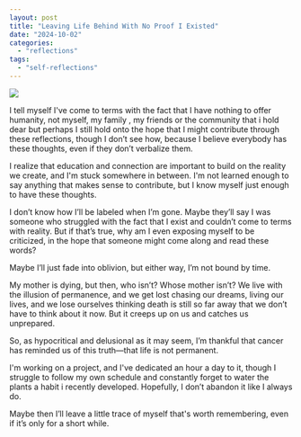```yaml
---
layout: post
title: "Leaving Life Behind With No Proof I Existed"
date: "2024-10-02"
categories: 
  - "reflections"
tags: 
  - "self-reflections"
---
```


![](https://dmuolhoi.wordpress.com/wp-content/uploads/2024/10/img-20241002-wa00423317296642814293082.jpg?w=1024)

I tell myself I've come to terms with the fact that I have nothing to offer humanity, not myself, my family , my friends or the community that i hold dear but perhaps I still hold onto the hope that I might contribute through these reflections, though I don’t see how, because I believe everybody has these thoughts, even if they don’t verbalize them.

I realize that education and connection are important to build on the reality we create, and I'm stuck somewhere in between. I'm not learned enough to say anything that makes sense to contribute, but I know myself just enough to have these thoughts.

I don’t know how I’ll be labeled when I’m gone. Maybe they’ll say I was someone who struggled with the fact that I exist and couldn’t come to terms with reality. But if that’s true, why am I even exposing myself to be criticized, in the hope that someone might come along and read these words?

Maybe I’ll just fade into oblivion, but either way, I’m not bound by time.

My mother is dying, but then, who isn’t? Whose mother isn’t? We live with the illusion of permanence, and we get lost chasing our dreams, living our lives, and we lose ourselves thinking death is still so far away that we don’t have to think about it now. But it creeps up on us and catches us unprepared.

So, as hypocritical and delusional as it may seem, I’m thankful that cancer has reminded us of this truth—that life is not permanent.

I'm working on a project, and I've dedicated an hour a day to it, though I struggle to follow my own schedule and constantly forget to water the plants a habit i recently developed. Hopefully, I don’t abandon it like I always do.

Maybe then I’ll leave a little trace of myself that's worth remembering, even if it’s only for a short while.
